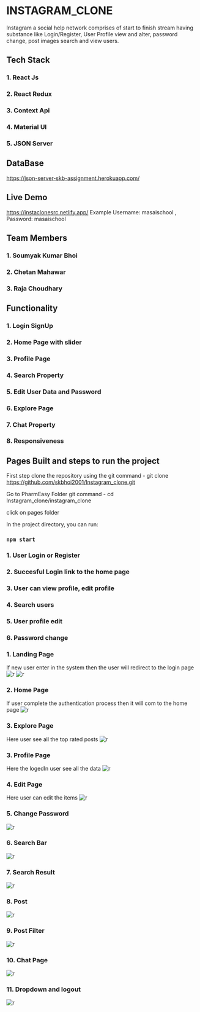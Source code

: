 # INSTAGRAM_CLONE

Instagram a social help network comprises of start to finish stream having substance like Login/Register, User Profile view and alter, password change, post images search and view users.

## Tech Stack

### 1. React Js
### 2. React Redux
### 3. Context Api
### 4. Material UI
### 5. JSON Server

## DataBase
https://json-server-skb-assignment.herokuapp.com/

## Live Demo
https://instaclonesrc.netlify.app/
Example Username: masaischool ,  Password: masaischool
       

## Team Members

### 1. Soumyak Kumar Bhoi
### 2. Chetan Mahawar
### 3. Raja Choudhary


## Functionality

### 1. Login SignUp
### 2. Home Page with slider
### 3. Profile Page
### 4. Search Property
### 5. Edit User Data and Password
### 6. Explore Page
### 7. Chat Property
### 8. Responsiveness


## Pages Built and steps to run the project

First step clone the repository using the git command - git clone https://github.com/skbhoi2001/Instagram_clone.git

Go to PharmEasy Folder git command - cd Instagram_clone/instagram_clone

click on pages folder

In the project directory, you can run:

### `npm start`

### 1. User Login or Register
### 2. Succesful Login link to the home page
### 3. User can view profile, edit profile
### 4. Search users
### 5. User profile edit
### 6. Password change

### 1. Landing Page
If new user enter in the system then the user will redirect to the login page
![r](https://raw.githubusercontent.com/skbhoi2001/Instagram_clone/main/instagram_clone/images/login.png)
![r](https://github.com/skbhoi2001/Instagram_clone/blob/main/instagram_clone/images/signup.png?raw=true)

### 2. Home Page
If user complete the authentication process then it will com to the home page
![r](https://github.com/skbhoi2001/Instagram_clone/blob/main/instagram_clone/images/home.png?raw=true)

### 3. Explore Page
Here user see all the top rated posts 
![r](https://github.com/skbhoi2001/Instagram_clone/blob/main/instagram_clone/images/explore%20page.png?raw=true)

### 3. Profile Page
Here the logedIn user see all the data
![r](https://github.com/skbhoi2001/Instagram_clone/blob/main/instagram_clone/images/profile%20page.png?raw=true)

### 4. Edit Page
Here user can edit the items
![r](https://github.com/skbhoi2001/Instagram_clone/blob/main/instagram_clone/images/edit%20profile.png?raw=true)

### 5. Change Password
![r](https://github.com/skbhoi2001/Instagram_clone/blob/main/instagram_clone/images/change%20password.png?raw=true)

### 6. Search Bar
![r](https://github.com/skbhoi2001/Instagram_clone/blob/main/instagram_clone/images/change%20password.png?raw=true)

### 7. Search Result
![r](https://github.com/skbhoi2001/Instagram_clone/blob/main/instagram_clone/images/searchResult.png?raw=true)

### 8. Post
![r](https://github.com/skbhoi2001/Instagram_clone/blob/main/instagram_clone/images/post1.png?raw=true)

### 9. Post Filter
![r](https://github.com/skbhoi2001/Instagram_clone/blob/main/instagram_clone/images/postFilter.png?raw=true)

### 10. Chat Page
![r](https://github.com/skbhoi2001/Instagram_clone/blob/main/instagram_clone/images/chat.png?raw=true)


### 11. Dropdown and logout
![r](https://github.com/skbhoi2001/Instagram_clone/blob/main/instagram_clone/images/dropdown.png?raw=true)



